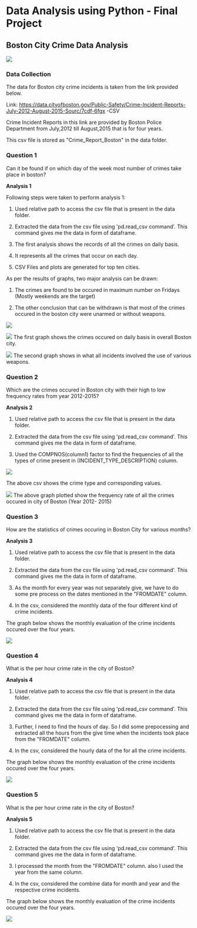 # Data Analysis using Python - Final Project

## Boston City Crime Data Analysis

![](Images/Boston.jpeg?raw=true)


### Data Collection

The data for Boston city crime incidents is taken from the link provided below.

Link: https://data.cityofboston.gov/Public-Safety/Crime-Incident-Reports-July-2012-August-2015-Sourc/7cdf-6fgx   -CSV

Crime Incident Reports in this link are provided by Boston Police Department from July,2012 till August,2015 that is for four years.  

This csv file is stored as "Crime_Report_Boston" in the data folder.

### Question 1
Can it be found if on which day of the week most number of crimes take place in boston?

**Analysis 1**

Following steps were taken to perform analysis 1:

1. Used relative path to access the csv file that is present in the data folder.

2. Extracted the data from the csv file using 'pd.read_csv command'. This command gives me the data in form of dataframe.

3. The first analysis shows the records of all the crimes on daily basis.

4. It represents all the crimes that occur on each day.

5. CSV Files and plots are generated for top ten cities.

As per the results of graphs, two major analysis can be drawn:

1. The crimes are found to be occured in maximum number on Fridays (Mostly weekends are the target)

2. The other conclusion that can be withdrawn is that most of the crimes occured in the boston city were unarmed or without weapons. 

![](Images/csv_ana1.PNG?raw=true)

![](Images/Ana1.1.PNG?raw=true)
The first graph shows the crimes occured on daily basis in overall Boston city.


![](Images/Ana1.2.PNG?raw=true)
The second graph shows in what all incidents involved the use of various weapons.



### Question 2

Which are the crimes occured in Boston city with their high to low frequency rates from year 2012-2015?


**Analysis 2**
1. Used relative path to access the csv file that is present in the data folder.

2. Extracted the data from the csv file using 'pd.read_csv command'. This command gives me the data in form of dataframe.

3. Used the COMPNOS(column1) factor to find the frequencies of all the types of crime present in (INCIDENT_TYPE_DESCRIPTiON) column.


![](Images/csv_ana2.1.PNG?raw=true)

The above csv shows the crime type and corresponding values.

![](Images/Ana2.PNG?raw=true)
The above graph plotted  show the frequency rate of all the crimes occured in city of Boston (Year 2012- 2015) 


### Question 3

How are the statistics of crimes occuring in Boston City for various months?

**Analysis 3**

1. Used relative path to access the csv file that is present in the data folder.

2. Extracted the data from the csv file using 'pd.read_csv command'. This command gives me the data in form of dataframe.

3. As the month for every year was not separately give, we have to do some pre process on the dates mentioned in the "FROMDATE"
column.

4. In the csv, considered the monthly data of the four different kind of crime incidents.

The graph below shows the monthly evaluation of the crime incidents occured over the four years.

![](Images/Ana3.PNG?raw=true)


### Question 4

What is the per hour crime rate in the city of Boston?

**Analysis 4**

1. Used relative path to access the csv file that is present in the data folder.

2. Extracted the data from the csv file using 'pd.read_csv command'. This command gives me the data in form of dataframe.

3. Further, I need to find the hours of day. So I did some prepocessing and extracted all the hours from the give time when the incidents took place from the "FROMDATE" column.

4. In the csv, considered the hourly data of the for all the crime incidents.

The graph below shows the monthly evaluation of the crime incidents occured over the four years.

![](Images/Ana4.PNG?raw=true)



### Question 5

What is the per hour crime rate in the city of Boston?

**Analysis 5**

1. Used relative path to access the csv file that is present in the data folder.

2. Extracted the data from the csv file using 'pd.read_csv command'. This command gives me the data in form of dataframe.

3. I processed the month from the "FROMDATE" column. also I used the year from the same column. 

4. In the csv, considered the combine data for month and year and the respective crime incidents.

The graph below shows the monthly evaluation of the crime incidents occured over the four years.

![](Images/Ana5.PNG?raw=true)

